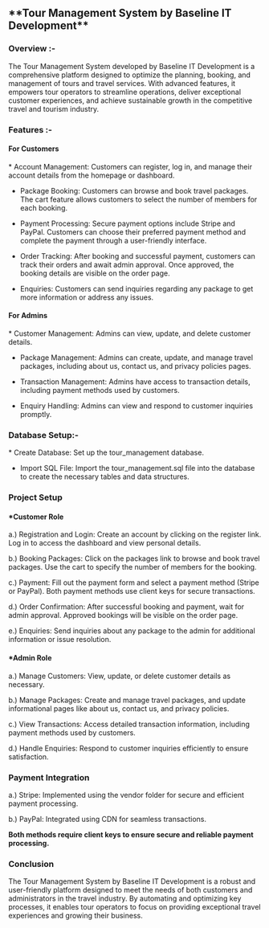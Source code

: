 <h2>**Tour Management System by Baseline IT Development**</h2>

<h3>Overview :-</h3>
The Tour Management System developed by Baseline IT Development is a comprehensive platform designed to optimize the planning, booking, and management of tours and travel services. With advanced features, it empowers tour operators to streamline operations, deliver exceptional customer experiences, and achieve sustainable growth in the competitive travel and tourism industry.

<h3>Features :- </h3>
<h4>For Customers</h4>
* Account Management: Customers can register, log in, and manage their account details from the homepage or dashboard.

* Package Booking: Customers can browse and book travel packages. The cart feature allows customers to select the number of members for each booking.
  
* Payment Processing: Secure payment options include Stripe and PayPal. Customers can choose their preferred payment method and complete the payment through a user-friendly interface.
  
* Order Tracking: After booking and successful payment, customers can track their orders and await admin approval. Once approved, the booking details are visible on the order page.
  
* Enquiries: Customers can send inquiries regarding any package to get more information or address any issues.
  
<h4>For Admins</h4>
* Customer Management: Admins can view, update, and delete customer details.

* Package Management: Admins can create, update, and manage travel packages, including about us, contact us, and privacy policies pages.

* Transaction Management: Admins have access to transaction details, including payment methods used by customers.
  
* Enquiry Handling: Admins can view and respond to customer inquiries promptly.
  
<h3>Database Setup:-</h3>
* Create Database: Set up the tour_management database.

* Import SQL File: Import the tour_management.sql file into the database to create the necessary tables and data structures.

<h3>Project Setup</h3>
<h4>*Customer Role </h4>
a.) Registration and Login: Create an account by clicking on the register link. Log in to access the dashboard and view personal details.

b.) Booking Packages: Click on the packages link to browse and book travel packages. Use the cart to specify the number of members for the booking.

c.) Payment: Fill out the payment form and select a payment method (Stripe or PayPal). Both payment methods use client keys for secure transactions.

d.) Order Confirmation: After successful booking and payment, wait for admin approval. Approved bookings will be visible on the order page.

e.) Enquiries: Send inquiries about any package to the admin for additional information or issue resolution.

<h4>*Admin Role </h4>
a.) Manage Customers: View, update, or delete customer details as necessary.

b.) Manage Packages: Create and manage travel packages, and update informational pages like about us, contact us, and privacy policies.

c.) View Transactions: Access detailed transaction information, including payment methods used by customers.

d.) Handle Enquiries: Respond to customer inquiries efficiently to ensure satisfaction.

<h3>Payment Integration</h3>
a.) Stripe: Implemented using the vendor folder for secure and efficient payment processing.

b.) PayPal: Integrated using CDN for seamless transactions.

**Both methods require client keys to ensure secure and reliable payment processing.**

<h3>Conclusion</h3>
The Tour Management System by Baseline IT Development is a robust and user-friendly platform designed to meet the needs of both customers and administrators in the travel industry. By automating and optimizing key processes, it enables tour operators to focus on providing exceptional travel experiences and growing their business.

